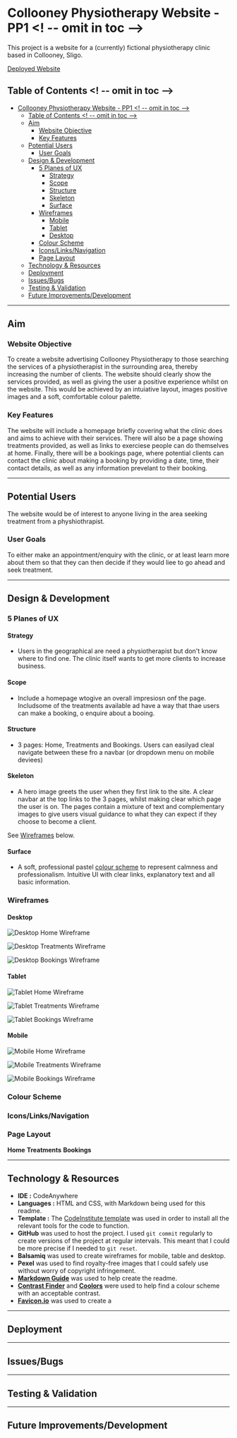 # Collooney Physiotherapy Website - PP1 <! -- omit in toc -->

This project is a website for a (currently) fictional physiotherapy clinic 
based in Collooney, Sligo.

[Deployed Website](https://diarmuidhenry.github.io/Project-01/)

## Table of Contents <! -- omit in toc -->

- [Collooney Physiotherapy Website - PP1 \<! -- omit in toc --\>](#collooney-physiotherapy-website---pp1-----omit-in-toc---)
  - [Table of Contents \<! -- omit in toc --\>](#table-of-contents-----omit-in-toc---)
  - [Aim](#aim)
    - [Website Objective](#website-objective)
    - [Key Features](#key-features)
  - [Potential Users](#potential-users)
    - [User Goals](#user-goals)
  - [Design \& Development](#design--development)
    - [5 Planes of UX](#5-planes-of-ux)
      - [Strategy](#strategy)
      - [Scope](#scope)
      - [Structure](#structure)
      - [Skeleton](#skeleton)
      - [Surface](#surface)
    - [Wireframes](#wireframes)
      - [Mobile](#mobile)
      - [Tablet](#tablet)
      - [Desktop](#desktop)
    - [Colour Scheme](#colour-scheme)
    - [Icons/Links/Navigation](#iconslinksnavigation)
    - [Page Layout](#page-layout)
  - [Technology \& Resources](#technology--resources)
  - [Deployment](#deployment)
  - [Issues/Bugs](#issuesbugs)
  - [Testing \& Validation](#testing--validation)
  - [Future Improvements/Development](#future-improvementsdevelopment)

---


## Aim

### Website Objective

To create a website advertising Collooney Physiotherapy to those searching the services of a physiotherapist in the surrounding area, thereby increasing the number of clients.
The website should clearly show the services provided, as well as giving the user a positive experience whilst on the website. This would be achieved by an intuiative layout, images positive images and a soft, comfortable colour palette.

### Key Features

The website will include a homepage briefly covering what the clinic does and aims to achieve with their services. There will also be a page showing treatments provided, as well as links to exerciese people can do themselves at home. Finally, there will be a bookings page, where potential clients can contact the clinic about making a booking by providing a date, time, their contact details, as well as any information prevelant to their booking.

---

## Potential Users

The website would be of interest to anyone living in the area seeking treatment from a physhiothrapist.

### User Goals

To either make an appointment/enquiry with the clinic, or at least learn more about them so that they can
then decide if they would liee to go ahead and seek treatment.

---

## Design & Development

### 5 Planes of UX
#### Strategy
- Users in the geographical are  need a physiotherapist but don't know where to find one. The clinic itself wants to get more clients to increase business.
  
#### Scope
- Include a homepage wtogive an overall impresiosn onf the page. Includsome of the treatments available ad have a way that thae users can make a booking, o enquire about a booing.
  
#### Structure
- 3 pages: Home, Treatments and Bookings. Users can easilyad cleal navigate between these fro a navbar (or dropdown menu on mobile deviees)
  
#### Skeleton
- A hero image greets the user when they first link to the site. A clear navbar at the top links to the 3 pages, whilst making clear which page the user is on. The pages contain a mixture of text and complementary images to give users visual guidance to what they can expect if they choose to become a client.
  
See [Wireframes](#wireframes) below.

#### Surface
- A soft, professional pastel [colour scheme](#colour-scheme) to represent calmness and professionalism. Intuitive UI with clear links, explanatory text and all basic information.

### Wireframes

#### Desktop
![Desktop Home Wireframe](./documents/wireframes/desktop-home.png)

![Desktop Treatments Wireframe](./documents/wireframes/desktop-treatments.png)

![Desktop Bookings Wireframe](./documents/wireframes/desktop-bookings.png)

#### Tablet

![Tablet Home Wireframe](./documents/wireframes/tablet-home.png)

![Tablet Treatments Wireframe](./documents/wireframes/tablet-treatments.png)

![Tablet Bookings Wireframe](./documents/wireframes/tablet-bookings.png)

#### Mobile
![Mobile Home Wireframe](./documents/wireframes/mobile-home.png)

![Mobile Treatments Wireframe](./documents/wireframes/mobile-treatments.png)

![Mobile Bookings Wireframe](./documents/wireframes/mobile-bookings.png)

### Colour Scheme

### Icons/Links/Navigation

### Page Layout
**Home**
**Treatments**
**Bookings**

---

## Technology & Resources
- **IDE :** CodeAnywhere
- **Languages :** HTML and CSS, with Markdown being used for this readme.
- **Template :** The [CodeInstitute template](https://github.com/Code-Institute-Org/ci-full-template) was used in order to install all the relevant tools for the code to function.
- **GitHub** was used to host the project. I used `git commit` regularly to create versions of the project at regular intervals. This meant that I could be more precise if I needed to `git reset`.
- **Balsamiq** was used to create wireframes for mobile, table and desktop.
- **Pexel** was used to find royalty-free images that I could safely use without worry of copyright infringement.
- [**Markdown Guide**](https://www.markdownguide.org/cheat-sheet/) was used to help create the readme.
- [**Contrast Finder**](https://app.contrast-finder.org/) and [**Coolors**](https://coolors.co/) were used to help find a colour scheme with an acceptable contrast.
- [**Favicon.io**](https://favicon.io/favicon-generator/) was used to create a

---

## Deployment

---

## Issues/Bugs

---

## Testing & Validation

---

## Future Improvements/Development
